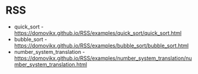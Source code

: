 # RSS
- quick_sort - https://domovikx.github.io/RSS/examples/quick_sort/quick_sort.html
- bubble_sort - https://domovikx.github.io/RSS/examples/bubble_sort/bubble_sort.html
- number_system_translation - https://domovikx.github.io/RSS/examples/number_system_translation/number_system_translation.html

